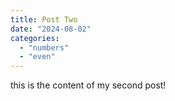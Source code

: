 ```yaml
---
title: Post Two
date: "2024-08-02"
categories:
  - "numbers"
  - "even"
---
```


this is the content of my second post!
